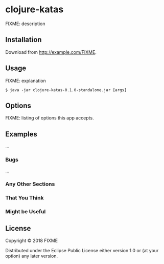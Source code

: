 # clojure-katas

FIXME: description

## Installation

Download from http://example.com/FIXME.

## Usage

FIXME: explanation

    $ java -jar clojure-katas-0.1.0-standalone.jar [args]

## Options

FIXME: listing of options this app accepts.

## Examples

...

### Bugs

...

### Any Other Sections
### That You Think
### Might be Useful

## License

Copyright © 2018 FIXME

Distributed under the Eclipse Public License either version 1.0 or (at
your option) any later version.
